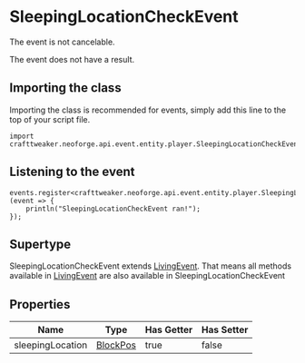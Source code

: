 # SleepingLocationCheckEvent

The event is not cancelable.

The event does not have a result.

## Importing the class

Importing the class is recommended for events, simply add this line to the top of your script file.
```zenscript
import crafttweaker.neoforge.api.event.entity.player.SleepingLocationCheckEvent;
```


## Listening to the event

```zenscript
events.register<crafttweaker.neoforge.api.event.entity.player.SleepingLocationCheckEvent>(event => {
    println("SleepingLocationCheckEvent ran!");
});
```


## Supertype

SleepingLocationCheckEvent extends [LivingEvent](/neoforge/api/event/entity/living/LivingEvent). That means all methods available in [LivingEvent](/neoforge/api/event/entity/living/LivingEvent) are also available in SleepingLocationCheckEvent

## Properties

|       Name       |                    Type                     | Has Getter | Has Setter |
|------------------|---------------------------------------------|------------|------------|
| sleepingLocation | [BlockPos](/vanilla/api/util/math/BlockPos) | true       | false      |


